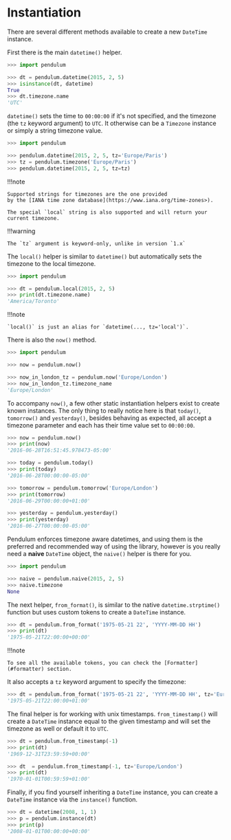 # Instantiation

There are several different methods available to create a new `DateTime` instance.

First there is the main `datetime()` helper.

```python
>>> import pendulum

>>> dt = pendulum.datetime(2015, 2, 5)
>>> isinstance(dt, datetime)
True
>>> dt.timezone.name
'UTC'
```

`datetime()` sets the time to `00:00:00` if it's not specified,
and the timezone (the `tz` keyword argument) to `UTC`.
It otherwise can be a `Timezone` instance or simply a string timezone value.

```python
>>> import pendulum

>>> pendulum.datetime(2015, 2, 5, tz='Europe/Paris')
>>> tz = pendulum.timezone('Europe/Paris')
>>> pendulum.datetime(2015, 2, 5, tz=tz)
```

!!!note

    Supported strings for timezones are the one provided
    by the [IANA time zone database](https://www.iana.org/time-zones>).
    
    The special `local` string is also supported and will return your current timezone.

!!!warning

    The `tz` argument is keyword-only, unlike in version `1.x`

The `local()` helper is similar to `datetime()` but automatically sets the
timezone to the local timezone.

```python
>>> import pendulum

>>> dt = pendulum.local(2015, 2, 5)
>>> print(dt.timezone.name)
'America/Toronto'
```

!!!note

    `local()` is just an alias for `datetime(..., tz='local')`.

There is also the `now()` method.

```python
>>> import pendulum

>>> now = pendulum.now()

>>> now_in_london_tz = pendulum.now('Europe/London')
>>> now_in_london_tz.timezone_name
'Europe/London'
```

To accompany `now()`, a few other static instantiation helpers exist to create known instances.
The only thing to really notice here is that `today()`, `tomorrow()` and `yesterday()`,
besides behaving as expected, all accept a timezone parameter
and each has their time value set to `00:00:00`.

```python
>>> now = pendulum.now()
>>> print(now)
'2016-06-28T16:51:45.978473-05:00'

>>> today = pendulum.today()
>>> print(today)
'2016-06-28T00:00:00-05:00'

>>> tomorrow = pendulum.tomorrow('Europe/London')
>>> print(tomorrow)
'2016-06-29T00:00:00+01:00'

>>> yesterday = pendulum.yesterday()
>>> print(yesterday)
'2016-06-27T00:00:00-05:00'
```

Pendulum enforces timezone aware datetimes, and using them is the preferred and recommended way
of using the library, however is you really need a **naive** `DateTime` object, the `naive()` helper
is there for you.

```python
>>> import pendulum

>>> naive = pendulum.naive(2015, 2, 5)
>>> naive.timezone
None
```

The next helper, `from_format()`, is similar to the native `datetime.strptime()` function
but uses custom tokens to create a `DateTime` instance.

```python
>>> dt = pendulum.from_format('1975-05-21 22', 'YYYY-MM-DD HH')
>>> print(dt)
'1975-05-21T22:00:00+00:00'
```

!!!note

    To see all the available tokens, you can check the [Formatter](#formatter) section.

It also accepts a `tz` keyword argument to specify the timezone:

```python
>>> dt = pendulum.from_format('1975-05-21 22', 'YYYY-MM-DD HH', tz='Europe/London')
'1975-05-21T22:00:00+01:00'
```

The final helper is for working with unix timestamps.
`from_timestamp()` will create a `DateTime` instance equal to the given timestamp
and will set the timezone as well or default it to `UTC`.

```python
>>> dt = pendulum.from_timestamp(-1)
>>> print(dt)
'1969-12-31T23:59:59+00:00'

>>> dt  = pendulum.from_timestamp(-1, tz='Europe/London')
>>> print(dt)
'1970-01-01T00:59:59+01:00'
```

Finally, if you find yourself inheriting a `DateTime` instance,
you can create a `DateTime` instance via the `instance()` function.

```python
>>> dt = datetime(2008, 1, 1)
>>> p = pendulum.instance(dt)
>>> print(p)
'2008-01-01T00:00:00+00:00'
```
